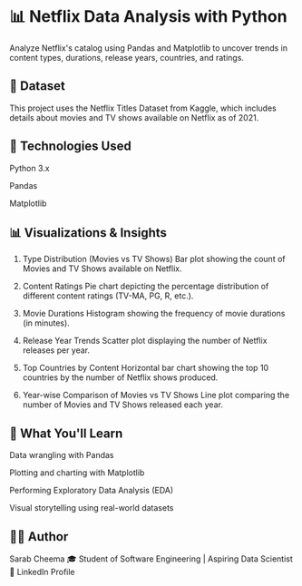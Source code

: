 # 📊 Netflix Data Analysis with Python
Analyze Netflix's catalog using Pandas and Matplotlib to uncover trends in content types, durations, release years, countries, and ratings.

## 📁 Dataset
This project uses the Netflix Titles Dataset from Kaggle, which includes details about movies and TV shows available on Netflix as of 2021.

## 🧰 Technologies Used
Python 3.x

Pandas

Matplotlib

## 📊 Visualizations & Insights
1. Type Distribution (Movies vs TV Shows)
Bar plot showing the count of Movies and TV Shows available on Netflix.

2. Content Ratings
Pie chart depicting the percentage distribution of different content ratings (TV-MA, PG, R, etc.).

3. Movie Durations
Histogram showing the frequency of movie durations (in minutes).

4. Release Year Trends
Scatter plot displaying the number of Netflix releases per year.

5. Top Countries by Content
Horizontal bar chart showing the top 10 countries by the number of Netflix shows produced.

6. Year-wise Comparison of Movies vs TV Shows
Line plot comparing the number of Movies and TV Shows released each year.

## 🧠 What You'll Learn
Data wrangling with Pandas

Plotting and charting with Matplotlib

Performing Exploratory Data Analysis (EDA)

Visual storytelling using real-world datasets
## 🧑‍💻 Author
Sarab Cheema
🎓 Student of Software Engineering | Aspiring Data Scientist
🔗 LinkedIn Profile
